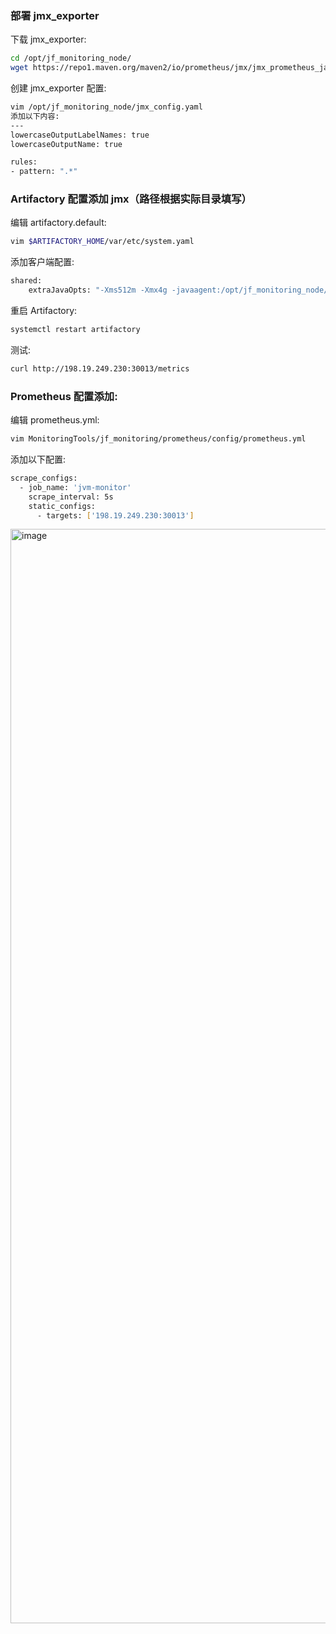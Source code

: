 ### 部署 jmx_exporter
下载 jmx_exporter:
```bash
cd /opt/jf_monitoring_node/
wget https://repo1.maven.org/maven2/io/prometheus/jmx/jmx_prometheus_javaagent/0.17.2/jmx_prometheus_javaagent-0.17.2.jar
```
创建 jmx_exporter 配置:
```bash
vim /opt/jf_monitoring_node/jmx_config.yaml
添加以下内容:
---
lowercaseOutputLabelNames: true
lowercaseOutputName: true

rules:
- pattern: ".*"
```

### Artifactory 配置添加 jmx（路径根据实际目录填写）
编辑 artifactory.default:
```bash
vim $ARTIFACTORY_HOME/var/etc/system.yaml
```
添加客户端配置:
```bash
shared:
    extraJavaOpts: "-Xms512m -Xmx4g -javaagent:/opt/jf_monitoring_node/jmx_prometheus_javaagent-0.17.2.jar=30013:/opt/jf_monitoring_node/jmx_config.yaml"
```
重启 Artifactory:
```bash
systemctl restart artifactory
```
测试:
```bash
curl http://198.19.249.230:30013/metrics
```

### Prometheus 配置添加:
编辑 prometheus.yml:
```bash
vim MonitoringTools/jf_monitoring/prometheus/config/prometheus.yml
```
添加以下配置:
```bash
scrape_configs:
  - job_name: 'jvm-monitor'
    scrape_interval: 5s
    static_configs:
      - targets: ['198.19.249.230:30013']
```
<img width="1751" alt="image" src="https://github.com/gyzong1/MonitoringTools/blob/46d0406db252c16e87bebc5db3524ac9d4dae616/JVM%20%E7%9B%91%E6%8E%A7/images/jvm_dashboard.png">
